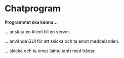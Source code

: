 # Chatprogram

**Programmet ska kunna...**

... ansluta en klient till en server.

... använda GUI för att skicka och ta emot meddelanden.

... skicka och ta emot (simultant) med trådar.


